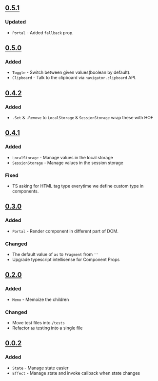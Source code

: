 ## [0.5.1](https://github.com/sudoaugustin/renex/compare/v0.4.2...v0.5.1)

### Updated
- `Portal` - Added `fallback` prop.

## [0.5.0](https://github.com/sudoaugustin/renex/compare/v0.4.2...v0.5.0)

### Added
- `Toggle` - Switch between given values(boolean by default).
- `Clipboard` - Talk to the clipboard via `navigator.clipboard` API.


## [0.4.2](https://github.com/sudoaugustin/renex/compare/v0.4.1...v0.4.2)

### Added
- `.Set` & `.Remove` to `LocalStorage` & `SessionStorage` wrap these with HOF


## [0.4.1](https://github.com/sudoaugustin/renex/compare/v0.3.0...v0.4.1)

### Added
- `LocalStorage` - Manage values in the local storage
- `SessionStorage` - Manage values in the session storage

### Fixed
- TS asking for HTML tag type everytime we define custom type in components.


## [0.3.0](https://github.com/sudoaugustin/renex/compare/v0.2.0...v0.3.0)

### Added
- `Portal` - Render component in different part of DOM.

### Changed
- The default value of `as` to `Fragment` from `''`
- Upgrade typescript intellisense for Component Props



## [0.2.0](https://github.com/sudoaugustin/renex/compare/v0.0.2...v0.2.0)

### Added
- `Memo` - Memoize the children

### Changed
- Move test files into `/tests`
- Refactor `as` testing into a single file


## [0.0.2](https://github.com/sudoaugustin/renex/releases/tag/v0.0.2)

### Added
- `State` - Manage state easier
- `Effect` - Manage state and invoke callback when state changes
